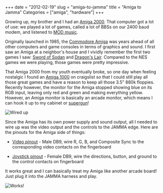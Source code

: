 +++
date = "2012-02-19"
slug = "amiga-to-jamma"
title = "Amiga to Jamma"
Categories = ["amiga", "hardware"]
+++

Growing up, my brother and I had an [Amiga 2000](http://en.wikipedia.org/wiki/Amiga_2000). That computer got a lot of use: we played a lot of games, called a lot of BBSs on our 2400 baud modem, and listened to [MOD music](http://en.wikipedia.org/wiki/MOD_music).

Originally launched in 1985, the [Commodore Amiga](http://en.wikipedia.org/wiki/Amiga) was years ahead of all other computers and game consoles in terms of graphics and sound. I first saw an Amiga at a neighbor's house and I vividly remember the first two games I saw: [Sword of Sodan](http://www.youtube.com/watch?v=1sMJq_Xxnjc) and [Dragon's Lair](http://www.youtube.com/watch?v=dSE5LFdOtQI). Compared to the NES games we were playing, those games were pretty impressive.

That Amiga 2000 from my youth eventually broke, so one day when feeling nostalgic I found an [Amiga 1000](http://en.wikipedia.org/wiki/Amiga_1000) on craigslist so that I could still play all those great games and have a reason to keep all those 3.5" 880k floppies. Recently however, the monitor for the Amiga stopped showing blue on its RGB input, leaving only red and green and making everything yellow. However, an Amiga monitor is basically an arcade monitor, which means I can hook it up to my cabinet or [supergun](/blog/2012/02/playing-arcade-games-with-no-cabinet/)!

![Wired up](/images/IMG_2046.jpg)

Since the Amiga has its own power supply and sound output, all I needed to wire up was the video output and the controls to the JAMMA edge.  Here are the pinouts for the Amiga side of things:

* [Video pinout](http://old.pinouts.ru/Video/C1084dd.shtml) - Male DB9, wire R, G, B, and Composite Sync to the corresponding video contacts on the fingerboard

* [Joystick pinout](http://old.pinouts.ru/Inputs/JoystickAtari2600_pinout.shtml) - Female DB9, wire the directions, button, and ground to the control contacts on fingerboard

It works great and I can basically treat my Amiga like another arcade board!  Just plug it into the JAMMA harness and play.

![Works!](/images/IMG_2089.jpg)
